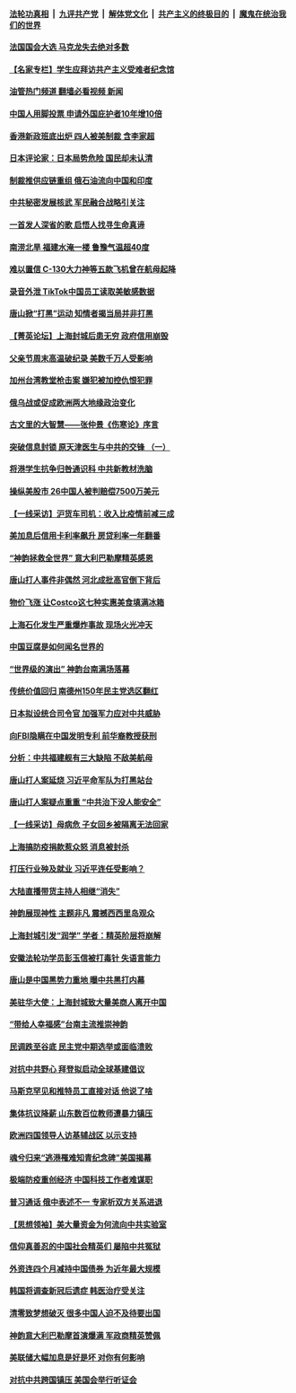 ####  [法轮功真相](../../../../basic/blob/master/README.md?t=06200731) &nbsp;|&nbsp; [九评共产党](../../../../9ping.md/blob/master/README.md?t=06200731) &nbsp;|&nbsp; [解体党文化](../../../../jtdwh.md/blob/master/README.md?t=06200731)  &nbsp;|&nbsp; [共产主义的终极目的](../../../../gczydzjmd.md/blob/master/README.md?t=06200731) &nbsp;|&nbsp; [魔鬼在统治我们的世界](../../../../mgztzwmdsj.md/blob/master/README.md?t=06200731) 

#### [法国国会大选 马克龙失去绝对多数](../pages/nf4514/n13762809.md?t=06200731) 

#### [【名家专栏】学生应拜访共产主义受难者纪念馆](../pages/nf4514/n13762812.md?t=06200731) 

#### [油管热门频道 翻墙必看视频 新闻](http://45.76.130.85:81/youtube.html?06200731)

#### [中国人用脚投票 申请外国庇护者10年增10倍](../pages/nf4514/n13762790.md?t=06200731) 

#### [香港新政班底出炉 四人被美制裁 含李家超](../pages/nf4514/n13762905.md?t=06200731) 

#### [日本评论家：日本局势危险 国民却未认清](../pages/nf4514/n13762901.md?t=06200731) 

#### [制裁推供应链重组 俄石油流向中国和印度](../pages/nf4514/n13762897.md?t=06200731) 

#### [中共秘密发展核武 军民融合战略引关注](../pages/nf4514/n13762850.md?t=06200731) 

#### [一首发人深省的歌 启悟人找寻生命真谛](../pages/nf4514/n13757304.md?t=06200731) 

#### [南涝北旱  福建水淹一楼 鲁豫气温超40度](../pages/nf4514/n13762711.md?t=06200731) 

#### [难以置信 C-130大力神等五款飞机曾在航母起降](../pages/nf4514/n13749761.md?t=06200731) 

#### [录音外泄 TikTok中国员工读取美敏感数据](../pages/nf4514/n13762495.md?t=06200731) 

#### [唐山掀“打黑”运动 知情者揭当局并非打黑](../pages/nf4514/n13762504.md?t=06200731) 

#### [【菁英论坛】上海封城后患无穷 政府信用崩毁](../pages/nf4514/n13762424.md?t=06200731) 

#### [父亲节周末高温破纪录 美数千万人受影响](../pages/nf4514/n13762443.md?t=06200731) 

#### [加州台湾教堂枪击案 嫌犯被加控仇恨犯罪](../pages/nf4514/n13762434.md?t=06200731) 

#### [俄乌战或促成欧洲两大地缘政治变化](../pages/nf4514/n13762397.md?t=06200731) 

#### [古文里的大智慧——张仲景《伤寒论》序言](../pages/nf4514/n13762213.md?t=06200731) 

#### [突破信息封锁 原天津医生与中共的交锋 （一）](../pages/nf4514/n13761113.md?t=06200731) 

#### [将港学生抗争归咎通识科 中共新教材洗脑](../pages/nf4514/n13762382.md?t=06200731) 

#### [操纵美股市 26中国人被判赔偿7500万美元](../pages/nf4514/n13762093.md?t=06200731) 

#### [【一线采访】沪货车司机：收入比疫情前减三成](../pages/nf4514/n13762305.md?t=06200731) 

#### [美加息后信用卡利率飙升 房贷利率一年翻番](../pages/nf4514/n13761901.md?t=06200731) 

#### [“神韵拯救全世界” 意大利巴勒摩精英感恩](../pages/nf4514/n13762163.md?t=06200731) 

#### [唐山打人事件非偶然 河北成批高官倒下背后](../pages/nf4514/n13762052.md?t=06200731) 

#### [物价飞涨 让Costco这七种实惠美食填满冰箱](../pages/nf4514/n13758202.md?t=06200731) 

#### [上海石化发生严重爆炸事故 现场火光冲天](../pages/nf4514/n13762016.md?t=06200731) 

#### [中国豆腐是如何闻名世界的](../pages/nf4514/n13761869.md?t=06200731) 

#### [“世界级的演出” 神韵台南满场落幕](../pages/nf4514/n13761984.md?t=06200731) 

#### [传统价值回归 南德州150年民主党选区翻红](../pages/nf4514/n13761886.md?t=06200731) 

#### [日本拟设统合司令官 加强军力应对中共威胁](../pages/nf4514/n13761959.md?t=06200731) 

#### [向FBI隐瞒在中国发明专利 前华裔教授获刑](../pages/nf4514/n13761839.md?t=06200731) 

#### [分析：中共福建舰有三大缺陷 不敌美航母](../pages/nf4514/n13761846.md?t=06200731) 

#### [唐山打人案延烧 习近平命军队为打黑站台](../pages/nf4514/n13761853.md?t=06200731) 

#### [唐山打人案疑点重重 “中共治下没人能安全”](../pages/nf4514/n13761800.md?t=06200731) 

#### [【一线采访】母病危 子女回乡被隔离无法回家](../pages/nf4514/n13761703.md?t=06200731) 

#### [上海搞防疫捐款惹众怒 消息被封杀](../pages/nf4514/n13761600.md?t=06200731) 

#### [打压行业殃及就业 习近平连任受影响？](../pages/nf4514/n13761130.md?t=06200731) 

#### [大陆直播带货主持人相继“消失”](../pages/nf4514/n13761241.md?t=06200731) 

#### [神韵展现神性 主题非凡 震撼西西里岛观众](../pages/nf4514/n13761515.md?t=06200731) 

#### [上海封城引发“润学” 学者：精英阶层将崩解](../pages/nf4514/n13761297.md?t=06200731) 

#### [安徽法轮功学员彭玉信被打毒针 失语言能力](../pages/nf4514/n13760892.md?t=06200731) 

#### [唐山是中国黑势力重地 曝中共黑打内幕](../pages/nf4514/n13761491.md?t=06200731) 

#### [美驻华大使：上海封城致大量美商人离开中国](../pages/nf4514/n13761148.md?t=06200731) 

#### [“带给人幸福感”台南主流推崇神韵](../pages/nf4514/n13761221.md?t=06200731) 

#### [民调跌至谷底 民主党中期选举或面临溃败](../pages/nf4514/n13761069.md?t=06200731) 

#### [对抗中共野心 拜登拟启动全球基建倡议](../pages/nf4514/n13761108.md?t=06200731) 

#### [马斯克罕见和推特员工直接对话 他说了啥](../pages/nf4514/n13761099.md?t=06200731) 

#### [集体抗议降薪 山东数百位教师遭暴力镇压](../pages/nf4514/n13760919.md?t=06200731) 

#### [欧洲四国领导人访基辅战区 以示支持](../pages/nf4514/n13760896.md?t=06200731) 

#### [魂兮归来“逃港罹难知青纪念碑”美国揭幕](../pages/nf4514/n13760732.md?t=06200731) 

#### [极端防疫重创经济 中国科技工作者难谋职](../pages/nf4514/n13760865.md?t=06200731) 

#### [普习通话 俄中表述不一 专家析双方关系进退](../pages/nf4514/n13760785.md?t=06200731) 

#### [【思想领袖】美大量资金为何流向中共实验室](../pages/nf4514/n13740268.md?t=06200731) 

#### [信仰真善忍的中国社会精英们 屡陷中共冤狱](../pages/nf4514/n13760120.md?t=06200731) 

#### [外资连四个月减持中国债券 为近年最大规模](../pages/nf4514/n13760407.md?t=06200731) 

#### [韩国将调查新冠后遗症 韩医治疗受关注](../pages/nf4514/n13760720.md?t=06200731) 

#### [清零致梦想破灭 很多中国人迫不及待要出国](../pages/nf4514/n13760493.md?t=06200731) 

#### [神韵意大利巴勒摩首演爆满 军政商精英赞佩](../pages/nf4514/n13760498.md?t=06200731) 

#### [美联储大幅加息是好是坏 对你有何影响](../pages/nf4514/n13760393.md?t=06200731) 

#### [对抗中共跨国镇压 美国会举行听证会](../pages/nf4514/n13760406.md?t=06200731) 

<img src='http://gfw-breaker.win/goodnews/indexes/nf4514.md' width='0px' height='0px'/>
